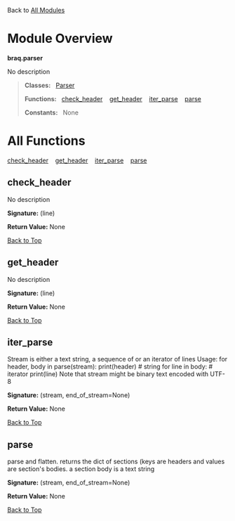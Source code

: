 Back to [All Modules](https://github.com/pyrustic/braq/blob/master/docs/modules/README.md#readme)

# Module Overview

**braq.parser**
 
No description

> **Classes:** &nbsp; [Parser](https://github.com/pyrustic/braq/blob/master/docs/modules/content/braq.parser/content/classes/Parser.md#class-parser)
>
> **Functions:** &nbsp; [check\_header](#check_header) &nbsp;&nbsp; [get\_header](#get_header) &nbsp;&nbsp; [iter\_parse](#iter_parse) &nbsp;&nbsp; [parse](#parse)
>
> **Constants:** &nbsp; None

# All Functions
[check\_header](#check_header) &nbsp;&nbsp; [get\_header](#get_header) &nbsp;&nbsp; [iter\_parse](#iter_parse) &nbsp;&nbsp; [parse](#parse)

## check\_header
No description



**Signature:** (line)





**Return Value:** None

[Back to Top](#module-overview)


## get\_header
No description



**Signature:** (line)





**Return Value:** None

[Back to Top](#module-overview)


## iter\_parse
Stream is either a text string, a sequence of or an iterator of lines
Usage:
    for header, body in parse(stream):
        print(header)  # string
        for line in body:  # iterator
            print(line)
Note that stream might be binary text encoded with UTF-8



**Signature:** (stream, end\_of\_stream=None)





**Return Value:** None

[Back to Top](#module-overview)


## parse
parse and flatten.
returns the dict of sections (keys are headers and
values are section's bodies. a section body is a text string



**Signature:** (stream, end\_of\_stream=None)





**Return Value:** None

[Back to Top](#module-overview)


